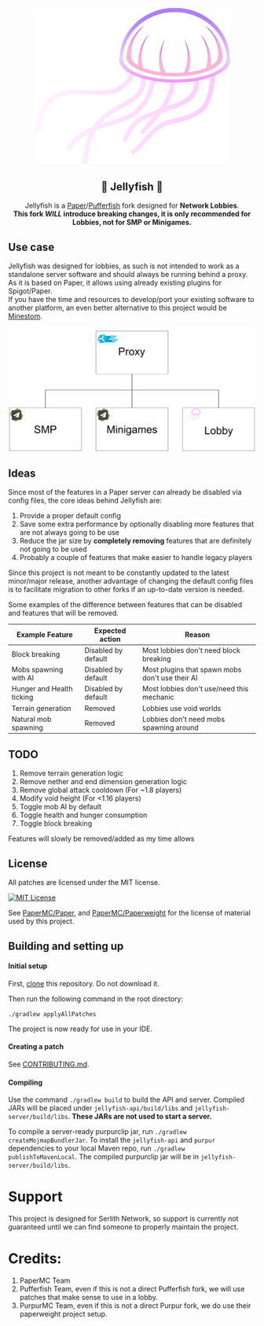 <div align="center">

<a href="https://serlith.net">
  <img src="assets/jellyfish_logo.svg" alt="Jellyfish" width="400">
</a>

## 🪼 Jellyfish 🪼
Jellyfish is a [Paper](https://github.com/PaperMC/Paper)/[Pufferfish](https://github.com/pufferfish-gg/Pufferfish/) fork designed for **Network Lobbies**. \
**This fork _WILL_ introduce breaking changes, it is only recommended for Lobbies, not for SMP or Minigames.**

</div>

## Use case
Jellyfish was designed for lobbies, as such is not intended to work as a standalone server software and should always be running behind a proxy. \
As it is based on Paper, it allows using already existing plugins for Spigot/Paper. \
If you have the time and resources to develop/port your existing software to another platform, an even better alternative to this project would be [Minestom](https://minestom.net/).

<div align="center">
<img src="assets/jellyfish_architecture.png" alt="architecture" width="500">
</div>

## Ideas
Since most of the features in a Paper server can already be disabled via config files, the core ideas behind Jellyfish are:
1. Provide a proper default config
2. Save some extra performance by optionally disabling more features that are not always going to be use
3. Reduce the jar size by **completely removing** features that are definitely not going to be used
4. Probably a couple of features that make easier to handle legacy players

Since this project is not meant to be constantly updated to the latest minor/major release, another advantage of changing the default config files is to facilitate migration to other forks if an up-to-date version is needed.

Some examples of the difference between features that can be disabled and features that will be removed.

| Example Feature           | Expected action     | Reason                                          |
|---------------------------|---------------------|-------------------------------------------------|
| Block breaking            | Disabled by default | Most lobbies don't need block breaking          |
| Mobs spawning with AI     | Disabled by default | Most plugins that spawn mobs don't use their AI |
| Hunger and Health ticking | Disabled by default | Most lobbies don't use/need this mechanic       |
| Terrain generation        | Removed             | Lobbies use void worlds                         |
| Natural mob spawning      | Removed             | Lobbies don't need mobs spawning around         |

## TODO
1. Remove terrain generation logic
2. Remove nether and end dimension generation logic
3. Remove global attack cooldown (For ~1.8 players)
4. Modify void height (For <1.16 players)
5. Toggle mob AI by default
6. Toggle health and hunger consumption
7. Toggle block breaking

Features will slowly be removed/added as my time allows

## License
All patches are licensed under the MIT license.

[![MIT License](https://img.shields.io/github/license/PurpurMC/Purpur?&logo=github)](LICENSE)

See [PaperMC/Paper](https://github.com/PaperMC/Paper), and [PaperMC/Paperweight](https://github.com/PaperMC/paperweight) for the license of material used by this project.

## Building and setting up

#### Initial setup
First, <u>clone</u> this repository. Do not download it.

Then run the following command in the root directory:

```
./gradlew applyAllPatches
```

The project is now ready for use in your IDE.

#### Creating a patch

See [CONTRIBUTING.md](CONTRIBUTING.md).

#### Compiling

Use the command `./gradlew build` to build the API and server. Compiled JARs
will be placed under `jellyfish-api/build/libs` and `jellyfish-server/build/libs`.
**These JARs are not used to start a server.**

To compile a server-ready purpurclip jar, run `./gradlew createMojmapBundlerJar`.
To install the `jellyfish-api` and `purpur` dependencies to your local Maven repo, run `./gradlew publishToMavenLocal`. The compiled purpurclip jar will be in `jellyfish-server/build/libs`.

# Support
This project is designed for Serlith Network, so support is currently not guaranteed until we can find someone to properly maintain the project.

# Credits:

1. PaperMC Team
2. Pufferfish Team, even if this is not a direct Pufferfish fork, we will use patches that make sense to use in a lobby.
3. PurpurMC Team, even if this is not a direct Purpur fork, we do use their paperweight project setup.

